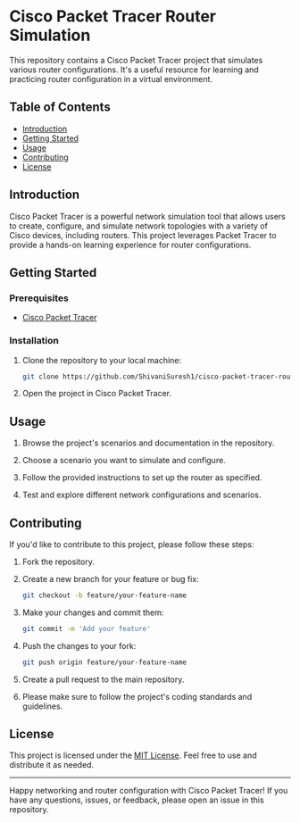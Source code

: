 # Cisco Packet Tracer Router Simulation

This repository contains a Cisco Packet Tracer project that simulates various router configurations. It's a useful resource for learning and practicing router configuration in a virtual environment.

## Table of Contents

- [Introduction](#introduction)
- [Getting Started](#getting-started)
- [Usage](#usage)
- [Contributing](#contributing)
- [License](#license)

## Introduction

Cisco Packet Tracer is a powerful network simulation tool that allows users to create, configure, and simulate network topologies with a variety of Cisco devices, including routers. This project leverages Packet Tracer to provide a hands-on learning experience for router configurations.

## Getting Started

### Prerequisites

- [Cisco Packet Tracer](https://www.netacad.com/courses/packet-tracer)

### Installation

1. Clone the repository to your local machine:

    ```bash
    git clone https://github.com/ShivaniSuresh1/cisco-packet-tracer-router-simulation.git
    ```

2. Open the project in Cisco Packet Tracer.

## Usage

1. Browse the project's scenarios and documentation in the repository.

2. Choose a scenario you want to simulate and configure.

3. Follow the provided instructions to set up the router as specified.

4. Test and explore different network configurations and scenarios.

## Contributing

If you'd like to contribute to this project, please follow these steps:

1. Fork the repository.

2. Create a new branch for your feature or bug fix:

    ```bash
    git checkout -b feature/your-feature-name
    ```

3. Make your changes and commit them:

    ```bash
    git commit -m 'Add your feature'
    ```

4. Push the changes to your fork:

    ```bash
    git push origin feature/your-feature-name
    ```

5. Create a pull request to the main repository.

6. Please make sure to follow the project's coding standards and guidelines.

## License

This project is licensed under the [MIT License](LICENSE). Feel free to use and distribute it as needed.

---

Happy networking and router configuration with Cisco Packet Tracer! If you have any questions, issues, or feedback, please open an issue in this repository.

